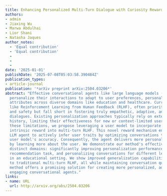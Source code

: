 ```yaml
---
title: Enhancing Personalized Multi-Turn Dialogue with Curiosity Reward
authors:
- admin
- Jiaxing Wu
- Marwa Abdulhai
- Lior Shani
- Natasha Jaques
author_notes:
  - 'Equal contribution'
  - 'Equal contribution'
  - 
  - 
  - 
date: '2025-01-01'
publishDate: '2025-07-08T05:03:58.390484Z'
publication_types:
- article-journal
publication: '*arXiv preprint arXiv:2504.03206*'
abstract: "Effective conversational agents like large language models (LLMs) must
  personalize their interactions to adapt to user preferences, personalities, and
  attributes across diverse domains like education and healthcare. Current methods
  like Reinforcement Learning from Human Feedback (RLHF), often prioritize helpfulness
  and safety but fall short in fostering truly empathetic, adaptive, and personalized
  dialogues. Existing personalization approaches typically rely on extensive user
  history, limiting their effectiveness for new or context-limited users. To address
  these limitations, we propose leveraging a user model to incorporate a curiosity-based
  intrinsic reward into multi-turn RLHF. This novel reward mechanism encourages the
  LLM agent to actively infer user traits by optimizing conversations to improve its
  user model's accuracy. Consequently, the agent delivers more personalized interactions
  by learning more about the user. We demonstrate our method's effectiveness in two
  distinct domains: significantly improving personalization performance in a conversational
  recommendation task, and personalizing conversations for different learning styles
  in an educational setting. We show improved generalization capabilities compared
  to traditional multi-turn RLHF, all while maintaining conversation quality. Our
  method offers a promising solution for creating more personalized, adaptive, and
  engaging conversational agents."
links:
- name: URL
  url: http://arxiv.org/abs/2504.03206
---
```

